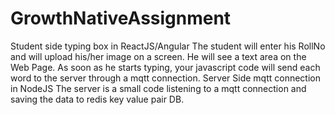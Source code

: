 # GrowthNativeAssignment

Student side typing box in ReactJS/Angular
The student will enter his RollNo and will upload his/her image on a screen. He will see a text
area on the Web Page. As soon as he starts typing, your javascript code will send each word
to the server through a mqtt connection.
Server Side mqtt connection in NodeJS
The server is a small code listening to a mqtt connection and saving the data to redis key
value pair DB.
